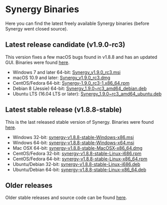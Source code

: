 # Synergy Binaries
Here you can find the latest freely available Synergy binaries (before Synergy went closed source).

## Latest release candidate (v1.9.0-rc3)
This version fixes a few macOS bugs found in v1.8.8 and has an updated GUI. Binaries were found [here](https://symless.com/forums/topic/2587-download-synergy-19-rc3-fixes-the-macos-wifi-lag-bug/).

* Windows 7 and later 64-bit: [Synergy_v1.9.0_rc3.msi](https://github.com/amankhoza/synergy-binaries/raw/master/Synergy_v1.9.0_rc3.msi)
* macOS 10.9 and later: [Synergy_v1.9.0_rc3.dmg](https://github.com/amankhoza/synergy-binaries/raw/master/Synergy_v1.9.0_rc3.dmg)
* CentOS/Fedora 64-bit: [Synergy-1.9.0_rc3-1.x86_64.rpm](https://github.com/amankhoza/synergy-binaries/raw/master/Synergy-1.9.0_rc3-1.x86_64.rpm)
* Debian 8 (Jessie) 64-bit: [Synergy_1.9.0~rc3_amd64_debian.deb](https://github.com/amankhoza/synergy-binaries/raw/master/Synergy_1.9.0~rc3_amd64_debian.deb)
* Ubuntu LTS (16.04 LTS or later): [Synergy_1.9.0~rc3_amd64_ubuntu.deb](https://github.com/amankhoza/synergy-binaries/raw/master/Synergy_1.9.0~rc3_amd64_ubuntu.deb)

## Latest stable release (v1.8.8-stable)
This is the last released stable version of Synergy. Binaries were found [here](https://github.com/brahma-dev/synergy-stable-builds/releases).

* Windows 32-bit: [synergy-v1.8.8-stable-Windows-x86.msi](https://github.com/amankhoza/synergy-binaries/raw/master/synergy-v1.8.8-stable-Windows-x86.msi)
* Windows 64-bit: [synergy-v1.8.8-stable-Windows-x64.msi](https://github.com/amankhoza/synergy-binaries/raw/master/synergy-v1.8.8-stable-Windows-x64.msi)
* Mac OSX 64-bit: [synergy-v1.8.8-stable-MacOSX-x86_64.dmg](https://github.com/amankhoza/synergy-binaries/raw/master/synergy-v1.8.8-stable-MacOSX-x86_64.dmg)
* CentOS/Fedora 32-bit: [synergy-v1.8.8-stable-Linux-i686.rpm](https://github.com/amankhoza/synergy-binaries/raw/master/synergy-v1.8.8-stable-Linux-i686.rpm)
* CentOS/Fedora 64-bit: [synergy-v1.8.8-stable-Linux-x86_64.rpm](https://github.com/amankhoza/synergy-binaries/raw/master/synergy-v1.8.8-stable-Linux-x86_64.rpm)
* Ubuntu/Debian 32-bit: [synergy-v1.8.8-stable-Linux-i686.deb](https://github.com/amankhoza/synergy-binaries/raw/master/synergy-v1.8.8-stable-Linux-i686.deb)
* Ubuntu/Debian 64-bit: [synergy-v1.8.8-stable-Linux-x86_64.deb](https://github.com/amankhoza/synergy-binaries/raw/master/synergy-v1.8.8-stable-Linux-x86_64.deb)

## Older releases
Older stable releases and source code can be found [here](https://github.com/brahma-dev/synergy-stable-builds/releases).
